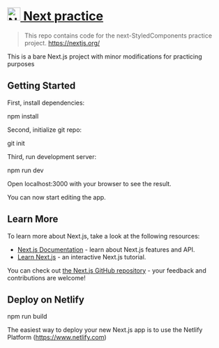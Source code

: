 # <a href="https://nextjs.org/" title="Next"><img src="./resources/next.png" alt="Next logo" width="30px" height="30px"> Next practice</a>
> This repo contains code for the next-StyledComponents practice project.
> https://nextjs.org/

This is a bare Next.js project with minor modifications for practicing purposes

## Getting Started

First, install dependencies:

npm install

Second, initialize git repo:

git init

Third, run development server:

npm run dev

Open localhost:3000 with your browser to see the result.

You can now start editing the app.

## Learn More

To learn more about Next.js, take a look at the following resources:

- [Next.js Documentation](https://nextjs.org/docs) - learn about Next.js features and API.
- [Learn Next.js](https://nextjs.org/learn) - an interactive Next.js tutorial.

You can check out [the Next.js GitHub repository](https://github.com/vercel/next.js/) - your feedback and contributions are welcome!

## Deploy on Netlify

npm run build

The easiest way to deploy your new Next.js app is to use the Netlify Platform (https://www.netlify.com)
